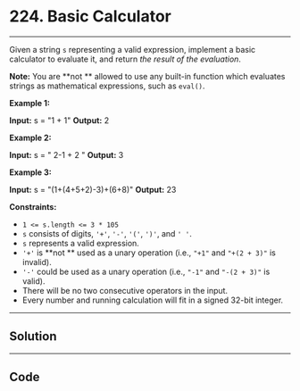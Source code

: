 # 224. Basic Calculator

---

Given a string `s` representing a valid expression, implement a basic calculator to evaluate it, and return _the result of the evaluation_.

**Note:** You are **not ** allowed to use any built-in function which evaluates strings as mathematical expressions, such as `eval()`.

 

**Example 1:**


**Input:** s = "1 + 1"
**Output:** 2


**Example 2:**


**Input:** s = " 2-1 + 2 "
**Output:** 3


**Example 3:**


**Input:** s = "(1+(4+5+2)-3)+(6+8)"
**Output:** 23


 

**Constraints:**

  * `1 <= s.length <= 3 * 105`
  * `s` consists of digits, `'+'`, `'-'`, `'('`, `')'`, and `' '`.
  * `s` represents a valid expression.
  * `'+'` is **not ** used as a unary operation (i.e., `"+1"` and `"+(2 + 3)"` is invalid).
  * `'-'` could be used as a unary operation (i.e., `"-1"` and `"-(2 + 3)"` is valid).
  * There will be no two consecutive operators in the input.
  * Every number and running calculation will fit in a signed 32-bit integer.

---

## Solution



---

## Code
```python


```